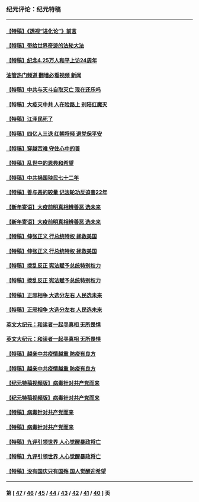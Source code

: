 ### 纪元评论：纪元特稿
---
#### [【特稿】《透视“进化论”》前言](../../pages/nsc424/n14019941.md?06220330) 
#### [【特稿】带给世界奇迹的法轮大法](../../pages/nsc424/n13994132.md?06220330) 
#### [【特稿】纪念4.25万人和平上访24周年](../../pages/nsc424/n13980883.md?06220330) 
#### [油管热门频道 翻墙必看视频 新闻](ok?06220330)
#### [【特稿】中共与天斗自取灭亡 现在还乐吗](../../pages/nsc424/n13897482.md?06220330) 
#### [【特稿】大疫灭中共 人在险路上 别陪红魔灭](../../pages/nsc424/n13890697.md?06220330) 
#### [【特稿】江泽民死了](../../pages/nsc424/n13876300.md?06220330) 
#### [【特稿】四亿人三退 红朝将倾 退党保平安](../../pages/nsc424/n13794378.md?06220330) 
#### [【特稿】穿越苦难 守住心中的善](../../pages/nsc424/n13784979.md?06220330) 
#### [【特稿】乱世中的恩典和希望](../../pages/nsc424/n13734687.md?06220330) 
#### [【特稿】中共祸国殃民七十二年](../../pages/nsc424/n13272607.md?06220330) 
#### [【特稿】善与恶的较量 记法轮功反迫害22年](../../pages/nsc424/n13086597.md?06220330) 
#### [【新年寄语】大疫前明真相辨善恶 选未来](../../pages/nsc424/n12660855.md?06220330) 
#### [【新年寄语】大疫前明真相辨善恶 选未来](../../pages/nsc424/n12660855.md?06220330) 
#### [【特稿】伸张正义 行总统特权 拯救美国](../../pages/nsc424/n12616806.md?06220330) 
#### [【特稿】伸张正义 行总统特权 拯救美国](../../pages/nsc424/n12616806.md?06220330) 
#### [【特稿】拨乱反正 宪法赋予总统特别权力](../../pages/nsc424/n12598306.md?06220330) 
#### [【特稿】拨乱反正 宪法赋予总统特别权力](../../pages/nsc424/n12598306.md?06220330) 
#### [【特稿】正邪相争 大选分左右 人民选未来](../../pages/nsc424/n12545208.md?06220330) 
#### [【特稿】正邪相争 大选分左右 人民选未来](../../pages/nsc424/n12545208.md?06220330) 
#### [英文大纪元：和读者一起寻真相 无所畏惧](../../pages/nsc424/n12542027.md?06220330) 
#### [英文大纪元：和读者一起寻真相 无所畏惧](../../pages/nsc424/n12542027.md?06220330) 
#### [【特稿】越亲中共疫情越重 防疫有良方](../../pages/nsc424/n12042989.md?06220330) 
#### [【特稿】越亲中共疫情越重 防疫有良方](../../pages/nsc424/n12042989.md?06220330) 
#### [【纪元特稿视频版】病毒针对共产党而来](../../pages/nsc424/n11977328.md?06220330) 
#### [【纪元特稿视频版】病毒针对共产党而来](../../pages/nsc424/n11977328.md?06220330) 
#### [【特稿】病毒针对共产党而来](../../pages/nsc424/n11928818.md?06220330) 
#### [【特稿】病毒针对共产党而来](../../pages/nsc424/n11928818.md?06220330) 
#### [【特稿】九评引领世界 人心觉醒暴政将亡](../../pages/nsc424/n11660496.md?06220330) 
#### [【特稿】九评引领世界 人心觉醒暴政将亡](../../pages/nsc424/n11660496.md?06220330) 
#### [【特稿】没有国庆只有国殇 国人觉醒迎希望](../../pages/nsc424/n11549354.md?06220330) 

---
#### 第 [ [47](./47.md?06220330) / [46](./46.md?06220330) / [45](./45.md?06220330) / [44](./44.md?06220330) / [43](./43.md?06220330) / [42](./42.md?06220330) / [41](./41.md?06220330) / [40](./40.md?06220330) ] 页
